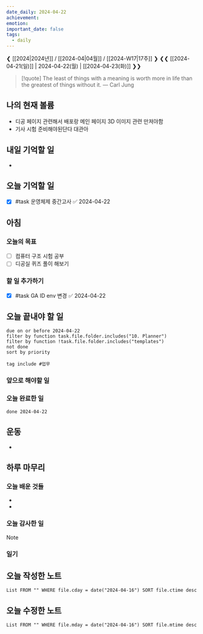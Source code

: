 ```yaml
---
date_daily: 2024-04-22
achievement: 
emotion: 
important_date: false
tags:
  - daily
---
```

❮ [[2024|2024년]] / [[2024-04|04월]] / [[2024-W17|17주]] ❯
❮❮ [[2024-04-21(일)]] | 2024-04-22(월) | [[2024-04-23(화)]] ❯❯

> [!quote] The least of things with a meaning is worth more in life than the greatest of things without it.
> — Carl Jung
## 나의 현재 볼륨
* 디공 페이지 관련해서 배포랑 메인 페이지 3D 이미지 관련 만져야함
* 기사 시험 준비해야된단다 대관아
## 내일 기억할 일
- 
## 오늘 기억할 일
* [x] #task 운영체제 중간고사 ✅ 2024-04-22


## 아침

### 오늘의 목표

- [ ] 컴퓨터 구조 시험 공부
- [ ] 디공실 퀴즈 풀이 해보기

### 할 일 추가하기

- [x] #task GA ID env 변경 ✅ 2024-04-22

## 오늘 끝내야 할 일
```tasks
due on or before 2024-04-22
filter by function task.file.folder.includes("10. Planner")
filter by function !task.file.folder.includes("templates")
not done
sort by priority
```
```tasks
tag include #업무 
```

### 앞으로 해야할 일


### 오늘 완료한 일
```tasks
done 2024-04-22
```

## 운동
- 

## 하루 마무리
### 오늘 배운 것들
- 
- 
### 오늘 감사한 일
>[!note]
>
### 일기

## 오늘 작성한 노트
```dataview
List FROM "" WHERE file.cday = date("2024-04-16") SORT file.ctime desc

```

## 오늘 수정한 노트
```dataview
List FROM "" WHERE file.mday = date("2024-04-16") SORT file.mtime desc


```